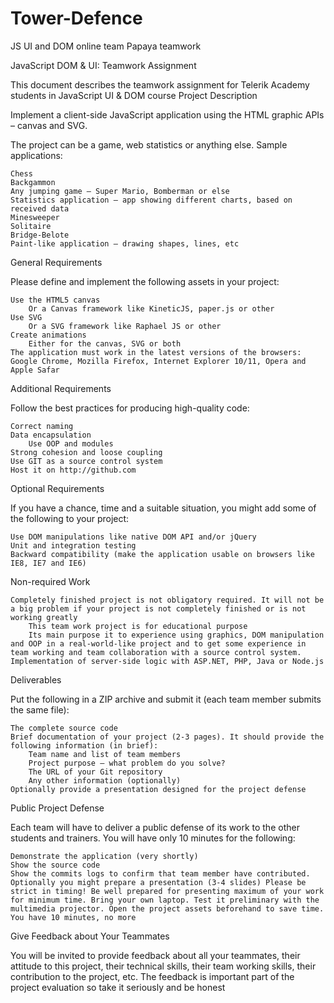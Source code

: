 # Tower-Defence
JS UI and DOM online team Papaya teamwork

JavaScript DOM & UI: Teamwork Assignment

This document describes the teamwork assignment for Telerik Academy students in JavaScript UI & DOM course
Project Description

Implement a client-side JavaScript application using the HTML graphic APIs – canvas and SVG.

The project can be a game, web statistics or anything else. Sample applications:

    Chess
    Backgammon
    Any jumping game – Super Mario, Bomberman or else
    Statistics application – app showing different charts, based on received data
    Minesweeper
    Solitaire
    Bridge-Belote
    Paint-like application – drawing shapes, lines, etc

General Requirements

Please define and implement the following assets in your project:

    Use the HTML5 canvas
        Or a Canvas framework like KineticJS, paper.js or other
    Use SVG
        Or a SVG framework like Raphael JS or other
    Create animations
        Either for the canvas, SVG or both
    The application must work in the latest versions of the browsers: Google Chrome, Mozilla Firefox, Internet Explorer 10/11, Opera and Apple Safar

Additional Requirements

Follow the best practices for producing high-quality code:

    Correct naming
    Data encapsulation
        Use OOP and modules
    Strong cohesion and loose coupling
    Use GIT as a source control system
    Host it on http://github.com

Optional Requirements

If you have a chance, time and a suitable situation, you might add some of the following to your project:

    Use DOM manipulations like native DOM API and/or jQuery
    Unit and integration testing
    Backward compatibility (make the application usable on browsers like IE8, IE7 and IE6)

Non-required Work

    Completely finished project is not obligatory required. It will not be a big problem if your project is not completely finished or is not working greatly
        This team work project is for educational purpose
        Its main purpose it to experience using graphics, DOM manipulation and OOP in a real-world-like project and to get some experience in team working and team collaboration with a source control system.
    Implementation of server-side logic with ASP.NET, PHP, Java or Node.js

Deliverables

Put the following in a ZIP archive and submit it (each team member submits the same file):

    The complete source code
    Brief documentation of your project (2-3 pages). It should provide the following information (in brief):
        Team name and list of team members
        Project purpose – what problem do you solve?
        The URL of your Git repository
        Any other information (optionally)
    Optionally provide a presentation designed for the project defense

Public Project Defense

Each team will have to deliver a public defense of its work to the other students and trainers. You will have only 10 minutes for the following:

    Demonstrate the application (very shortly)
    Show the source code
    Show the commits logs to confirm that team member have contributed.
    Optionally you might prepare a presentation (3-4 slides) Please be strict in timing! Be well prepared for presenting maximum of your work for minimum time. Bring your own laptop. Test it preliminary with the multimedia projector. Open the project assets beforehand to save time. You have 10 minutes, no more

Give Feedback about Your Teammates

You will be invited to provide feedback about all your teammates, their attitude to this project, their technical skills, their team working skills, their contribution to the project, etc. The feedback is important part of the project evaluation so take it seriously and be honest
